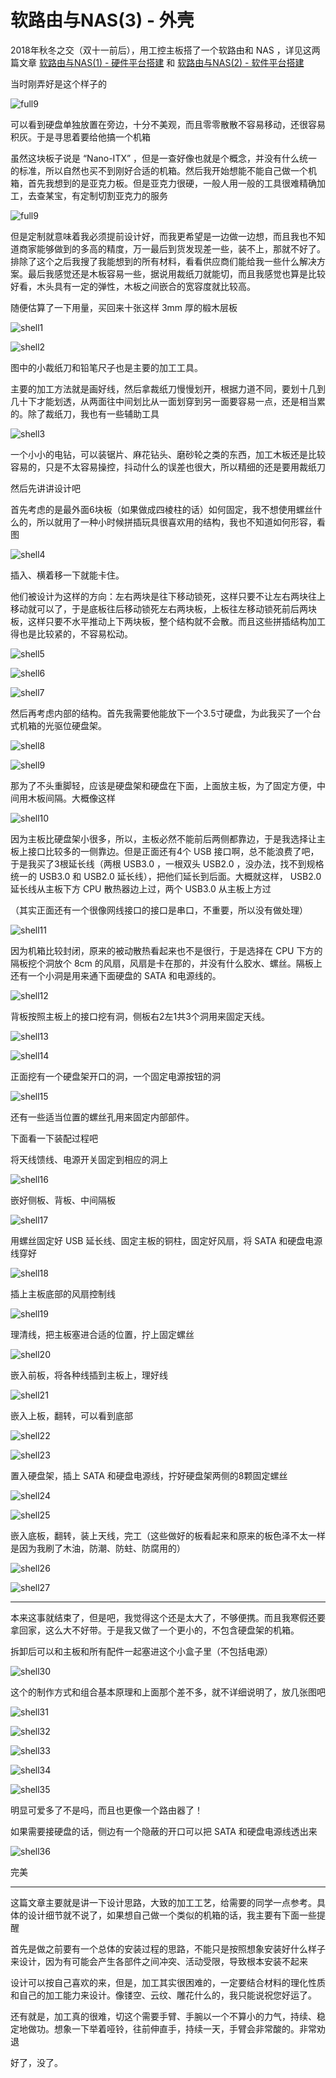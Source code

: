 # 软路由与NAS(3) - 外壳

2018年秋冬之交（双十一前后），用工控主板搭了一个软路由和 NAS ，详见这两篇文章 [软路由与NAS(1) - 硬件平台搭建](./2018-11-02-router1_hardware.md) 和 [软路由与NAS(2) - 软件平台搭建](./2019-02-18-router2_software.md)

当时刚弄好是这个样子的

![full9](//keybrl-my-blog.oss-cn-shenzhen.aliyuncs.com/2018/images/router/full9.jpg)

可以看到硬盘单独放置在旁边，十分不美观，而且零零散散不容易移动，还很容易积灰。于是寻思着要给他搞一个机箱

虽然这块板子说是 “Nano-ITX” ，但是一查好像也就是个概念，并没有什么统一的标准，所以自然也买不到刚好合适的机箱。然后我开始想能不能自己做一个机箱，首先我想到的是亚克力板。但是亚克力很硬，一般人用一般的工具很难精确加工，去查某宝，有定制切割亚克力的服务

![full9](//keybrl-my-blog.oss-cn-shenzhen.aliyuncs.com/2018/images/router/ykl.jpg)

但是定制就意味着我必须提前设计好，而我更希望是一边做一边想，而且我也不知道商家能够做到的多高的精度，万一最后到货发现差一些，装不上，那就不好了。排除了这个之后我搜了我能想到的所有材料，看看供应商们能给我一些什么解决方案。最后我感觉还是木板容易一些，据说用裁纸刀就能切，而且我感觉也算是比较好看，木头具有一定的弹性，木板之间嵌合的宽容度就比较高。

随便估算了一下用量，买回来十张这样 3mm 厚的椴木层板

![shell1](//keybrl-my-blog.oss-cn-shenzhen.aliyuncs.com/2018/images/router/shell1.jpg)

![shell2](//keybrl-my-blog.oss-cn-shenzhen.aliyuncs.com/2018/images/router/shell2.jpg)

图中的小裁纸刀和铅笔尺子也是主要的加工工具。

主要的加工方法就是画好线，然后拿裁纸刀慢慢划开，根据力道不同，要划十几到几十下才能划透，从两面往中间划比从一面划穿到另一面要容易一点，还是相当累的。除了裁纸刀，我也有一些辅助工具

![shell3](//keybrl-my-blog.oss-cn-shenzhen.aliyuncs.com/2018/images/router/shell3.jpg)

一个小小的电钻，可以装锯片、麻花钻头、磨砂轮之类的东西，加工木板还是比较容易的，只是不太容易操控，抖动什么的误差也很大，所以精细的还是要用裁纸刀

然后先讲讲设计吧

首先考虑的是最外面6块板（如果做成四棱柱的话）如何固定，我不想使用螺丝什么的，所以就用了一种小时候拼插玩具很喜欢用的结构，我也不知道如何形容，看图

![shell4](//keybrl-my-blog.oss-cn-shenzhen.aliyuncs.com/2018/images/router/shell4.jpg)

插入、横着移一下就能卡住。

他们被设计为这样的方向：左右两块是往下移动锁死，这样只要不让左右两块往上移动就可以了，于是底板往后移动锁死左右两块板，上板往左移动锁死前后两块板，这样只要不水平推动上下两块板，整个结构就不会散。而且这些拼插结构加工得也是比较紧的，不容易松动。

![shell5](//keybrl-my-blog.oss-cn-shenzhen.aliyuncs.com/2018/images/router/shell5.jpg)

![shell6](//keybrl-my-blog.oss-cn-shenzhen.aliyuncs.com/2018/images/router/shell6.jpg)

![shell7](//keybrl-my-blog.oss-cn-shenzhen.aliyuncs.com/2018/images/router/shell7.jpg)

然后再考虑内部的结构。首先我需要他能放下一个3.5寸硬盘，为此我买了一个台式机箱的光驱位硬盘架。

![shell8](//keybrl-my-blog.oss-cn-shenzhen.aliyuncs.com/2018/images/router/shell8.jpg)

![shell9](//keybrl-my-blog.oss-cn-shenzhen.aliyuncs.com/2018/images/router/shell9.jpg)

那为了不头重脚轻，应该是硬盘架和硬盘在下面，上面放主板，为了固定方便，中间用木板间隔。大概像这样

![shell10](//keybrl-my-blog.oss-cn-shenzhen.aliyuncs.com/2018/images/router/shell10.jpg)

因为主板比硬盘架小很多，所以，主板必然不能前后两侧都靠边，于是我选择让主板上接口比较多的一侧靠边。但是正面还有4个 USB 接口啊，总不能浪费了吧，于是我买了3根延长线（两根 USB3.0 ，一根双头 USB2.0 ，没办法，找不到规格统一的 USB3.0 和 USB2.0 延长线），把他们延长到后面。大概就这样， USB2.0 延长线从主板下方 CPU 散热器边上过，两个 USB3.0 从主板上方过

（其实正面还有一个很像网线接口的接口是串口，不重要，所以没有做处理）

![shell11](//keybrl-my-blog.oss-cn-shenzhen.aliyuncs.com/2018/images/router/shell11.jpg)

因为机箱比较封闭，原来的被动散热看起来也不是很行，于是选择在 CPU 下方的隔板挖个洞放个 8cm 的风扇，风扇是卡在那的，并没有什么胶水、螺丝。隔板上还有一个小洞是用来通下面硬盘的 SATA 和电源线的。

![shell12](//keybrl-my-blog.oss-cn-shenzhen.aliyuncs.com/2018/images/router/shell12.jpg)

背板按照主板上的接口挖有洞，侧板右2左1共3个洞用来固定天线。

![shell13](//keybrl-my-blog.oss-cn-shenzhen.aliyuncs.com/2018/images/router/shell13.jpg)

![shell14](//keybrl-my-blog.oss-cn-shenzhen.aliyuncs.com/2018/images/router/shell14.jpg)

正面挖有一个硬盘架开口的洞，一个固定电源按钮的洞

![shell15](//keybrl-my-blog.oss-cn-shenzhen.aliyuncs.com/2018/images/router/shell15.jpg)

还有一些适当位置的螺丝孔用来固定内部部件。

下面看一下装配过程吧

将天线馈线、电源开关固定到相应的洞上

![shell16](//keybrl-my-blog.oss-cn-shenzhen.aliyuncs.com/2018/images/router/shell16.jpg)

嵌好侧板、背板、中间隔板

![shell17](//keybrl-my-blog.oss-cn-shenzhen.aliyuncs.com/2018/images/router/shell17.jpg)

用螺丝固定好 USB 延长线、固定主板的铜柱，固定好风扇，将 SATA 和硬盘电源线穿好

![shell18](//keybrl-my-blog.oss-cn-shenzhen.aliyuncs.com/2018/images/router/shell18.jpg)

插上主板底部的风扇控制线

![shell19](//keybrl-my-blog.oss-cn-shenzhen.aliyuncs.com/2018/images/router/shell19.jpg)

理清线，把主板塞进合适的位置，拧上固定螺丝

![shell20](//keybrl-my-blog.oss-cn-shenzhen.aliyuncs.com/2018/images/router/shell20.jpg)

嵌入前板，将各种线插到主板上，理好线

![shell21](//keybrl-my-blog.oss-cn-shenzhen.aliyuncs.com/2018/images/router/shell21.jpg)

嵌入上板，翻转，可以看到底部

![shell22](//keybrl-my-blog.oss-cn-shenzhen.aliyuncs.com/2018/images/router/shell22.jpg)

![shell23](//keybrl-my-blog.oss-cn-shenzhen.aliyuncs.com/2018/images/router/shell23.jpg)

置入硬盘架，插上 SATA 和硬盘电源线，拧好硬盘架两侧的8颗固定螺丝

![shell24](//keybrl-my-blog.oss-cn-shenzhen.aliyuncs.com/2018/images/router/shell24.jpg)

![shell25](//keybrl-my-blog.oss-cn-shenzhen.aliyuncs.com/2018/images/router/shell25.jpg)

嵌入底板，翻转，装上天线，完工（这些做好的板看起来和原来的板色泽不太一样是因为我刷了木油，防潮、防蛀、防腐用的）

![shell26](//keybrl-my-blog.oss-cn-shenzhen.aliyuncs.com/2018/images/router/shell26.jpg)

![shell27](//keybrl-my-blog.oss-cn-shenzhen.aliyuncs.com/2018/images/router/shell27.jpg)

---

本来这事就结束了，但是吧，我觉得这个还是太大了，不够便携。而且我寒假还要拿回家，这么大不好带。于是我又做了一个更小的，不包含硬盘架的机箱。

拆卸后可以和主板和所有配件一起塞进这个小盒子里（不包括电源）

![shell30](//keybrl-my-blog.oss-cn-shenzhen.aliyuncs.com/2018/images/router/shell30.jpg)

这个的制作方式和组合基本原理和上面那个差不多，就不详细说明了，放几张图吧

![shell31](//keybrl-my-blog.oss-cn-shenzhen.aliyuncs.com/2018/images/router/shell31.jpg)

![shell32](//keybrl-my-blog.oss-cn-shenzhen.aliyuncs.com/2018/images/router/shell32.jpg)

![shell33](//keybrl-my-blog.oss-cn-shenzhen.aliyuncs.com/2018/images/router/shell33.jpg)

![shell34](//keybrl-my-blog.oss-cn-shenzhen.aliyuncs.com/2018/images/router/shell34.jpg)

![shell35](//keybrl-my-blog.oss-cn-shenzhen.aliyuncs.com/2018/images/router/shell35.jpg)

明显可爱多了不是吗，而且也更像一个路由器了！

如果需要接硬盘的话，侧边有一个隐蔽的开口可以把 SATA 和硬盘电源线透出来

![shell36](//keybrl-my-blog.oss-cn-shenzhen.aliyuncs.com/2018/images/router/shell36.jpg)

完美

---

这篇文章主要就是讲一下设计思路，大致的加工工艺，给需要的同学一点参考。具体的设计细节就不说了，如果想自己做一个类似的机箱的话，我主要有下面一些提醒

首先是做之前要有一个总体的安装过程的思路，不能只是按照想象安装好什么样子来设计，因为有可能会产生各部件之间冲突、活动受限，导致根本安装不起来

设计可以按自己喜欢的来，但是，加工其实很困难的，一定要结合材料的理化性质和自己的加工能力来设计。像镂空、云纹、雕花什么的，我只能说祝您好运了。

还有就是，加工真的很难，切这个需要手臂、手腕以一个不算小的力气，持续、稳定地做功。想象一下举着哑铃，往前伸直手，持续一天，手臂会非常酸的。非常劝退

好了，没了。
